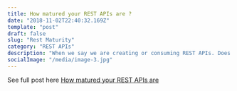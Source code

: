 ```yaml
---
title: How matured your REST APIs are ?
date: "2018-11-02T22:40:32.169Z"
template: "post"
draft: false
slug: "Rest Maturity"
category: "REST APIs"
description: "When we say we are creating or consuming REST APIs. Does it really mean a REST ?. So, in this post I would like to describe how we can assess maturity of the REST API."
socialImage: "/media/image-3.jpg"
---
```


See full post here
[How matured your REST APIs are](https://www.linkedin.com/pulse/how-matured-your-rest-apis-murtaza-bagwala/)
